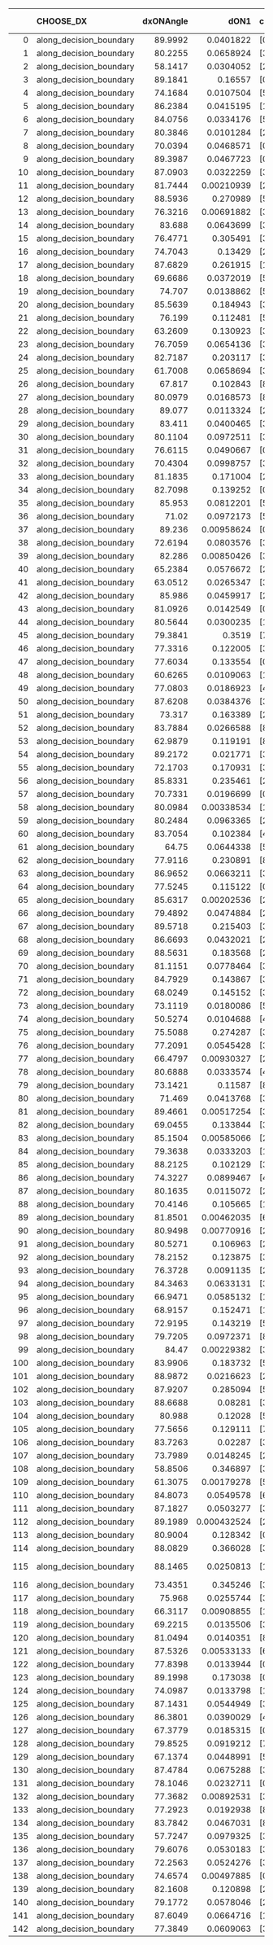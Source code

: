 |     | CHOOSE_DX               |   dxONAngle |        dON1 | cIDON1   |   dON_patch_1 |   nTON |         dON |   dxOFFAngle |       dOFF1 | cIDOFF1   |   dOFF_patch_1 |   nTOFF |        dOFF | SUCCESS   |   nExp |   dual_point_id |   subpoint_time_seconds |   total_execution_time |       logp |    dOFF/dON | Vote dOFF>dON   |
|----:|:------------------------|------------:|------------:|:---------|--------------:|-------:|------------:|-------------:|------------:|:----------|---------------:|--------:|------------:|:----------|-------:|----------------:|------------------------:|-----------------------:|-----------:|------------:|:----------------|
|   0 | along_decision_boundary |     89.9992 | 0.0401822   | [0 1]    |   0.0401822   |      1 | 0.0401822   |      89.1843 | 0.0291287   | [0 1]     |    0.0291287   |       1 | 0.0291287   | False     |      1 |               2 |                0.907455 |                1.23895 |  0         |  0.724915   | False           |
|   1 | along_decision_boundary |     80.2255 | 0.0658924   | [3 7]    |   0.0658924   |      1 | 0.0658924   |      83.3172 | 0.0978198   | [3 7]     |    0.0978198   |       1 | 0.0978198   | True      |      2 |               3 |                2.1479   |                3.3908  | -0.5       |  1.48454    | True            |
|   2 | along_decision_boundary |     58.1417 | 0.0304052   | [2 7]    |   0.0304052   |      1 | 0.0304052   |      60.0582 | 0.0342545   | [2 7]     |    0.0342545   |       1 | 0.0342545   | True      |      3 |               4 |                0.875962 |                4.27231 | -0         |  1.1266     | True            |
|   3 | along_decision_boundary |     89.1841 | 0.16557     | [0 1]    |   0.16557     |      1 | 0.16557     |      88.5791 | 0.0351878   | [0 1]     |    0.0351878   |       1 | 0.0351878   | False     |      4 |               5 |                1.66469  |                5.947   | -0.166667  |  0.212526   | False           |
|   4 | along_decision_boundary |     74.1684 | 0.0107504   | [5 7]    |   0.0107504   |      1 | 0.0107504   |      84.1354 | 0.0113927   | [5 7]     |    0.0113927   |       1 | 0.0113927   | True      |      5 |               6 |                0.773162 |                6.72629 | -0         |  1.05975    | True            |
|   5 | along_decision_boundary |     86.2384 | 0.0415195   | [1 8]    |   0.0415195   |      1 | 0.0415195   |      89.4755 | 0.184554    | [1 8]     |    0.184554    |       1 | 0.184554    | True      |      6 |               7 |                0.928929 |                7.66021 | -0.1       |  4.445      | True            |
|   6 | along_decision_boundary |     84.0756 | 0.0334176   | [5 6]    |   0.0334176   |      1 | 0.0334176   |      86.2781 | 0.0199042   | [5 6]     |    0.0199042   |       1 | 0.0199042   | False     |      7 |               8 |                0.915427 |                8.58172 | -0.333333  |  0.595621   | False           |
|   7 | along_decision_boundary |     80.3846 | 0.0101284   | [2 7]    |   0.0101284   |      1 | 0.0101284   |      79.5975 | 0.130108    | [2 7]     |    0.130108    |       1 | 0.130108    | True      |      8 |               9 |                1.56678  |               10.1546  | -0.0714286 | 12.846      | True            |
|   8 | along_decision_boundary |     70.0394 | 0.0468571   | [0 1]    |   0.0468571   |      1 | 0.0468571   |      65.7384 | 0.162715    | [0 1]     |    0.162715    |       1 | 0.162715    | True      |      9 |              11 |                2.46794  |               12.6686  | -0.25      |  3.47259    | True            |
|   9 | along_decision_boundary |     89.3987 | 0.0467723   | [0 2]    |   0.0467723   |      1 | 0.0467723   |      83.1305 | 0.0365637   | [1 2]     |    0.0365637   |       1 | 0.0365637   | False     |     10 |              12 |                0.878756 |               13.5544  | -0.5       |  0.781739   | False           |
|  10 | along_decision_boundary |     87.0903 | 0.0322259   | [3 7]    |   0.0322259   |      1 | 0.0322259   |      89.4432 | 0.00967447  | [3 7]     |    0.00967447  |       1 | 0.00967447  | False     |     11 |              13 |                0.837572 |               14.3979  | -0.2       |  0.300208   | False           |
|  11 | along_decision_boundary |     81.7444 | 0.00210939  | [2 7]    |   0.00210939  |      1 | 0.00210939  |      84.036  | 0.0372354   | [2 7]     |    0.0372354   |       1 | 0.0372354   | True      |     12 |              14 |                1.12305  |               15.5269  | -0.0454545 | 17.6522     | True            |
|  12 | along_decision_boundary |     88.5936 | 0.270989    | [5 7]    |   0.270989    |      1 | 0.270989    |      89.9477 | 0.06419     | [5 7]     |    0.06419     |       1 | 0.06419     | False     |     13 |              16 |                1.49102  |               17.0556  | -0.166667  |  0.236873   | False           |
|  13 | along_decision_boundary |     76.3216 | 0.00691882  | [3 5]    |   0.00691882  |      1 | 0.00691882  |      81.458  | 0.171497    | [3 5]     |    0.171497    |       1 | 0.171497    | True      |     14 |              17 |                1.68608  |               18.7516  | -0.0384615 | 24.787      | True            |
|  14 | along_decision_boundary |     83.688  | 0.0643699   | [3 5]    |   0.0643699   |      1 | 0.0643699   |      82.0828 | 0.00645693  | [3 5]     |    0.00645693  |       1 | 0.00645693  | False     |     15 |              18 |                0.853078 |               19.6137  | -0.142857  |  0.10031    | False           |
|  15 | along_decision_boundary |     76.4771 | 0.305491    | [3 7]    |   0.305491    |      1 | 0.305491    |      76.4754 | 0.0401203   | [3 7]     |    0.0401203   |       1 | 0.0401203   | False     |     16 |              19 |                1.8604   |               21.4804  | -0.0333333 |  0.13133    | False           |
|  16 | along_decision_boundary |     74.7043 | 0.13429     | [2 9]    |   0.13429     |      1 | 0.13429     |      73.4758 | 0.00587228  | [2 9]     |    0.00587228  |       1 | 0.00587228  | False     |     17 |              20 |                1.07294  |               22.5622  | -0         |  0.0437285  | False           |
|  17 | along_decision_boundary |     87.6829 | 0.261915    | [1 3]    |   0.261915    |      1 | 0.261915    |      73.3954 | 0.0426052   | [0 3]     |    0.0426052   |       1 | 0.0426052   | False     |     18 |              21 |                2.50287  |               25.072   | -0.0294118 |  0.162668   | False           |
|  18 | along_decision_boundary |     69.6686 | 0.0372019   | [5 6]    |   0.0372019   |      1 | 0.0372019   |      80.1437 | 0.06596     | [5 6]     |    0.06596     |       1 | 0.06596     | True      |     19 |              22 |                1.55194  |               26.6334  | -0.111111  |  1.77303    | True            |
|  19 | along_decision_boundary |     74.707  | 0.0138862   | [5 9]    |   0.0138862   |      1 | 0.0138862   |      85.9855 | 0.0623966   | [5 9]     |    0.0623966   |       1 | 0.0623966   | True      |     20 |              23 |                1.51771  |               28.1561  | -0.0263158 |  4.49341    | True            |
|  20 | along_decision_boundary |     85.5639 | 0.184943    | [3 7]    |   0.184943    |      1 | 0.184943    |      86.451  | 0.155838    | [3 7]     |    0.155838    |       1 | 0.155838    | False     |     21 |              24 |                1.31063  |               29.4718  | -0         |  0.842627   | False           |
|  21 | along_decision_boundary |     76.199  | 0.112481    | [5 7]    |   0.112481    |      1 | 0.112481    |      77.3991 | 0.0414254   | [5 7]     |    0.0414254   |       1 | 0.0414254   | False     |     22 |              25 |                1.22674  |               30.7085  | -0.0238095 |  0.368288   | False           |
|  22 | along_decision_boundary |     63.2609 | 0.130923    | [3 6]    |   0.130923    |      1 | 0.130923    |      61.3083 | 0.0230703   | [3 6]     |    0.0230703   |       1 | 0.0230703   | False     |     23 |              27 |                1.52551  |               33.5791  | -0.0909091 |  0.176213   | False           |
|  23 | along_decision_boundary |     76.7059 | 0.0654136   | [3 7]    |   0.0654136   |      1 | 0.0654136   |      87.9906 | 0.169343    | [3 7]     |    0.169343    |       1 | 0.169343    | True      |     24 |              28 |                1.45849  |               35.0491  | -0.195652  |  2.58881    | True            |
|  24 | along_decision_boundary |     82.7187 | 0.203117    | [3 7]    |   0.203117    |      1 | 0.203117    |      82.9077 | 0.232488    | [3 7]     |    0.232488    |       1 | 0.232488    | True      |     25 |              29 |                1.84451  |               36.9016  | -0.0833333 |  1.1446     | True            |
|  25 | along_decision_boundary |     61.7008 | 0.0658694   | [3 5]    |   0.0658694   |      1 | 0.0658694   |      63.7725 | 0.0309573   | [3 5]     |    0.0309573   |       1 | 0.0309573   | False     |     26 |              30 |                1.80313  |               38.7127  | -0.02      |  0.46998    | False           |
|  26 | along_decision_boundary |     67.817  | 0.102843    | [8 9]    |   0.102843    |      1 | 0.102843    |      72.7475 | 0.0255013   | [8 9]     |    0.0255013   |       1 | 0.0255013   | False     |     27 |              32 |                1.39943  |               40.1544  | -0.0769231 |  0.247964   | False           |
|  27 | along_decision_boundary |     80.0979 | 0.0168573   | [8 9]    |   0.0168573   |      1 | 0.0168573   |      78.6979 | 0.0420206   | [8 9]     |    0.0420206   |       1 | 0.0420206   | True      |     28 |              33 |                0.978229 |               41.1399  | -0.166667  |  2.49273    | True            |
|  28 | along_decision_boundary |     89.077  | 0.0113324   | [2 7]    |   0.0113324   |      1 | 0.0113324   |      82.1821 | 0.199352    | [2 7]     |    0.199352    |       1 | 0.199352    | True      |     29 |              34 |                1.67841  |               42.8233  | -0.0714286 | 17.5913     | True            |
|  29 | along_decision_boundary |     83.411  | 0.0400465   | [3 6]    |   0.0400465   |      1 | 0.0400465   |      83.0228 | 0.0886953   | [3 6]     |    0.0886953   |       1 | 0.0886953   | True      |     30 |              35 |                1.21597  |               44.0485  | -0.0172414 |  2.21481    | True            |
|  30 | along_decision_boundary |     80.1104 | 0.0972511   | [3 7]    |   0.0972511   |      1 | 0.0972511   |      68.6697 | 0.0284528   | [3 7]     |    0.0284528   |       1 | 0.0284528   | False     |     31 |              36 |                0.941558 |               44.9981  | -0         |  0.292571   | False           |
|  31 | along_decision_boundary |     76.6115 | 0.0490667   | [0 1]    |   0.0490667   |      1 | 0.0490667   |      79.9077 | 0.0137323   | [0 1]     |    0.0137323   |       1 | 0.0137323   | False     |     32 |              37 |                0.896979 |               45.9013  | -0.016129  |  0.279871   | False           |
|  32 | along_decision_boundary |     70.4304 | 0.0998757   | [3 5]    |   0.0998757   |      1 | 0.0998757   |      70.8627 | 0.0375685   | [3 5]     |    0.0375685   |       1 | 0.0375685   | False     |     33 |              38 |                1.04304  |               46.9514  | -0.0625    |  0.376153   | False           |
|  33 | along_decision_boundary |     81.1835 | 0.171004    | [2 5]    |   0.171004    |      1 | 0.171004    |      79.7926 | 0.00422945  | [2 5]     |    0.00422945  |       1 | 0.00422945  | False     |     34 |              39 |                1.15521  |               48.1157  | -0.136364  |  0.024733   | False           |
|  34 | along_decision_boundary |     82.7098 | 0.139252    | [0 1]    |   0.139252    |      1 | 0.139252    |      76.4732 | 0.0698146   | [0 1]     |    0.0698146   |       1 | 0.0698146   | False     |     35 |              40 |                1.68745  |               49.8131  | -0.235294  |  0.501353   | False           |
|  35 | along_decision_boundary |     85.953  | 0.0812201   | [5 7]    |   0.0812201   |      1 | 0.0812201   |      86.4701 | 0.0221593   | [5 7]     |    0.0221593   |       1 | 0.0221593   | False     |     36 |              41 |                0.852113 |               50.6742  | -0.357143  |  0.27283    | False           |
|  36 | along_decision_boundary |     71.02   | 0.0972173   | [5 7]    |   0.0972173   |      1 | 0.0972173   |      74.9211 | 0.026262    | [5 7]     |    0.026262    |       1 | 0.026262    | False     |     37 |              42 |                2.2978   |               52.981   | -0.5       |  0.270137   | False           |
|  37 | along_decision_boundary |     89.236  | 0.00958624  | [0 5]    |   0.00958624  |      1 | 0.00958624  |      71.8995 | 0.0134203   | [1 5]     |    0.0134203   |       1 | 0.0134203   | True      |     38 |              44 |                0.841874 |               55.2178  | -0.662162  |  1.39996    | True            |
|  38 | along_decision_boundary |     72.6194 | 0.0803576   | [3 4]    |   0.0803576   |      1 | 0.0803576   |      72.5717 | 0.0627046   | [3 4]     |    0.0627046   |       1 | 0.0627046   | False     |     39 |              45 |                1.41407  |               56.6399  | -0.473684  |  0.78032    | False           |
|  39 | along_decision_boundary |     82.286  | 0.00850426  | [3 6]    |   0.00850426  |      1 | 0.00850426  |      87.6664 | 0.0580201   | [3 6]     |    0.0580201   |       1 | 0.0580201   | True      |     40 |              46 |                1.26941  |               57.9193  | -0.628205  |  6.82248    | True            |
|  40 | along_decision_boundary |     65.2384 | 0.0576672   | [2 3]    |   0.0576672   |      1 | 0.0576672   |      68.9523 | 0.0325376   | [2 3]     |    0.0325376   |       1 | 0.0325376   | False     |     41 |              47 |                0.990444 |               58.9149  | -0.45      |  0.56423    | False           |
|  41 | along_decision_boundary |     63.0512 | 0.0265347   | [3 7]    |   0.0265347   |      1 | 0.0265347   |      71.3484 | 0.0488101   | [3 7]     |    0.0488101   |       1 | 0.0488101   | True      |     42 |              48 |                1.21895  |               60.1388  | -0.597561  |  1.83948    | True            |
|  42 | along_decision_boundary |     85.986  | 0.0459917   | [2 5]    |   0.0459917   |      1 | 0.0459917   |      87.4498 | 0.318618    | [2 5]     |    0.318618    |       1 | 0.318618    | True      |     43 |              49 |                2.29707  |               62.4408  | -0.428571  |  6.92772    | True            |
|  43 | along_decision_boundary |     81.0926 | 0.0142549   | [0 1]    |   0.0142549   |      1 | 0.0142549   |      87.2158 | 0.106227    | [0 1]     |    0.106227    |       1 | 0.106227    | True      |     44 |              50 |                1.42568  |               63.8725  | -0.290698  |  7.45198    | True            |
|  44 | along_decision_boundary |     80.5644 | 0.0300235   | [1 9]    |   0.0300235   |      1 | 0.0300235   |      89.892  | 0.0196829   | [0 9]     |    0.0196829   |       1 | 0.0196829   | False     |     45 |              52 |                0.813113 |               64.7175  | -0.181818  |  0.655582   | False           |
|  45 | along_decision_boundary |     79.3841 | 0.3519      | [7 9]    |   0.3519      |      1 | 0.3519      |      73.9868 | 0.124237    | [7 9]     |    0.124237    |       1 | 0.124237    | False     |     46 |              53 |                0.935006 |               65.6585  | -0.277778  |  0.353046   | False           |
|  46 | along_decision_boundary |     77.3316 | 0.122005    | [3 6]    |   0.122005    |      1 | 0.122005    |      71.3213 | 0.113182    | [3 6]     |    0.113182    |       1 | 0.113182    | False     |     47 |              54 |                0.954559 |               66.6204  | -0.391304  |  0.927686   | False           |
|  47 | along_decision_boundary |     77.6034 | 0.133554    | [0 2]    |   0.133554    |      1 | 0.133554    |      77.3063 | 0.038997    | [1 2]     |    0.038997    |       1 | 0.038997    | False     |     48 |              55 |                1.11555  |               67.745   | -0.521277  |  0.291995   | False           |
|  48 | along_decision_boundary |     60.6265 | 0.0109063   | [1 9]    |   0.0109063   |      1 | 0.0109063   |      79.1055 | 0.0835247   | [0 9]     |    0.0835247   |       1 | 0.0835247   | True      |     49 |              58 |                0.848549 |               68.6647  | -0.666667  |  7.65839    | True            |
|  49 | along_decision_boundary |     77.0803 | 0.0186923   | [4 7]    |   0.0186923   |      1 | 0.0186923   |      74.4655 | 0.0303346   | [4 7]     |    0.0303346   |       1 | 0.0303346   | True      |     50 |              59 |                0.901137 |               69.5748  | -0.5       |  1.62284    | True            |
|  50 | along_decision_boundary |     87.6208 | 0.0384376   | [3 5]    |   0.0384376   |      1 | 0.0384376   |      76.6494 | 0.132609    | [3 5]     |    0.132609    |       1 | 0.132609    | True      |     51 |              60 |                1.35019  |               70.93    | -0.36      |  3.44998    | True            |
|  51 | along_decision_boundary |     73.317  | 0.163389    | [2 7]    |   0.163389    |      1 | 0.163389    |      77.2823 | 0.106094    | [2 7]     |    0.106094    |       1 | 0.106094    | False     |     52 |              61 |                1.31911  |               72.2563  | -0.245098  |  0.649333   | False           |
|  52 | along_decision_boundary |     83.7884 | 0.0266588   | [8 9]    |   0.0266588   |      1 | 0.0266588   |      87.4253 | 0.0316925   | [8 9]     |    0.0316925   |       1 | 0.0316925   | True      |     53 |              62 |                1.29894  |               73.5648  | -0.346154  |  1.18882    | True            |
|  53 | along_decision_boundary |     62.9879 | 0.119191    | [8 9]    |   0.119191    |      1 | 0.119191    |      75.187  | 0.0108554   | [8 9]     |    0.0108554   |       1 | 0.0108554   | False     |     54 |              63 |                1.36355  |               74.9376  | -0.235849  |  0.0910759  | False           |
|  54 | along_decision_boundary |     89.2172 | 0.021771    | [3 5]    |   0.021771    |      1 | 0.021771    |      86.9076 | 0.192649    | [3 5]     |    0.192649    |       1 | 0.192649    | True      |     55 |              64 |                1.08413  |               76.0277  | -0.333333  |  8.8489     | True            |
|  55 | along_decision_boundary |     72.1703 | 0.170931    | [3 7]    |   0.170931    |      1 | 0.170931    |      89.0543 | 0.0464945   | [3 7]     |    0.0464945   |       1 | 0.0464945   | False     |     56 |              66 |                1.07973  |               77.1428  | -0.227273  |  0.272007   | False           |
|  56 | along_decision_boundary |     85.8331 | 0.235461    | [2 7]    |   0.235461    |      1 | 0.235461    |      86.3897 | 0.112782    | [2 7]     |    0.112782    |       1 | 0.112782    | False     |     57 |              67 |                1.11516  |               78.2671  | -0.321429  |  0.478984   | False           |
|  57 | along_decision_boundary |     70.7331 | 0.0196699   | [0 1]    |   0.0196699   |      1 | 0.0196699   |      71.7565 | 0.260796    | [0 1]     |    0.260796    |       1 | 0.260796    | True      |     58 |              68 |                1.08098  |               79.3561  | -0.429825  | 13.2586     | True            |
|  58 | along_decision_boundary |     80.0984 | 0.00338534  | [1 5]    |   0.00338534  |      1 | 0.00338534  |      85.8731 | 0.0249339   | [0 5]     |    0.0249339   |       1 | 0.0249339   | True      |     59 |              70 |                0.833578 |               82.9287  | -0.310345  |  7.36525    | True            |
|  59 | along_decision_boundary |     80.2484 | 0.0963365   | [2 7]    |   0.0963365   |      1 | 0.0963365   |      77.5619 | 0.0393754   | [2 7]     |    0.0393754   |       1 | 0.0393754   | False     |     60 |              71 |                1.22833  |               84.168   | -0.211864  |  0.408728   | False           |
|  60 | along_decision_boundary |     83.7054 | 0.102384    | [4 7]    |   0.102384    |      1 | 0.102384    |      88.2733 | 0.0655656   | [4 7]     |    0.0655656   |       1 | 0.0655656   | False     |     61 |              72 |                1.24713  |               85.4201  | -0.3       |  0.640392   | False           |
|  61 | along_decision_boundary |     64.75   | 0.0644338   | [5 7]    |   0.0644338   |      1 | 0.0644338   |      71.1141 | 0.235989    | [5 7]     |    0.235989    |       1 | 0.235989    | True      |     62 |              73 |                1.77939  |               87.2045  | -0.401639  |  3.66251    | True            |
|  62 | along_decision_boundary |     77.9116 | 0.230891    | [8 9]    |   0.230891    |      1 | 0.230891    |      73.615  | 0.0155692   | [8 9]     |    0.0155692   |       1 | 0.0155692   | False     |     63 |              74 |                1.00619  |               88.2217  | -0.290323  |  0.0674308  | False           |
|  63 | along_decision_boundary |     86.9652 | 0.0663211   | [3 6]    |   0.0663211   |      1 | 0.0663211   |      80.3103 | 0.0782629   | [3 6]     |    0.0782629   |       1 | 0.0782629   | True      |     64 |              75 |                0.963068 |               89.1929  | -0.388889  |  1.18006    | True            |
|  64 | along_decision_boundary |     77.5245 | 0.115122    | [0 1]    |   0.115122    |      1 | 0.115122    |      74.0754 | 0.0567106   | [0 1]     |    0.0567106   |       1 | 0.0567106   | False     |     65 |              76 |                1.10677  |               90.3046  | -0.28125   |  0.492614   | False           |
|  65 | along_decision_boundary |     85.6317 | 0.00202536  | [2 7]    |   0.00202536  |      1 | 0.00202536  |      88.457  | 0.137155    | [2 7]     |    0.137155    |       1 | 0.137155    | True      |     66 |              77 |                0.743223 |               91.0529  | -0.376923  | 67.719      | True            |
|  66 | along_decision_boundary |     79.4892 | 0.0474884   | [2 3]    |   0.0474884   |      1 | 0.0474884   |      73.4294 | 0.0149618   | [2 3]     |    0.0149618   |       1 | 0.0149618   | False     |     67 |              78 |                1.14546  |               92.2036  | -0.272727  |  0.315061   | False           |
|  67 | along_decision_boundary |     89.5718 | 0.215403    | [3 5]    |   0.215403    |      1 | 0.215403    |      88.311  | 0.103976    | [3 5]     |    0.103976    |       1 | 0.103976    | False     |     68 |              80 |                1.0524   |               93.2958  | -0.365672  |  0.482703   | False           |
|  68 | along_decision_boundary |     86.6693 | 0.0432021   | [2 3]    |   0.0432021   |      1 | 0.0432021   |      86.0598 | 0.100993    | [2 3]     |    0.100993    |       1 | 0.100993    | True      |     69 |              81 |                1.71039  |               95.0142  | -0.470588  |  2.33768    | True            |
|  69 | along_decision_boundary |     88.5631 | 0.183568    | [2 3]    |   0.183568    |      1 | 0.183568    |      83.6986 | 0.0593189   | [2 3]     |    0.0593189   |       1 | 0.0593189   | False     |     70 |              82 |                1.06294  |               96.0861  | -0.355072  |  0.323144   | False           |
|  70 | along_decision_boundary |     81.1151 | 0.0778464   | [3 4]    |   0.0778464   |      1 | 0.0778464   |      78.2384 | 0.325618    | [3 4]     |    0.325618    |       1 | 0.325618    | True      |     71 |              83 |                2.09454  |               98.1887  | -0.457143  |  4.18283    | True            |
|  71 | along_decision_boundary |     84.7929 | 0.143867    | [3 5]    |   0.143867    |      1 | 0.143867    |      81.7361 | 0.00171525  | [3 5]     |    0.00171525  |       1 | 0.00171525  | False     |     72 |              84 |                0.712306 |               98.909   | -0.34507   |  0.0119225  | False           |
|  72 | along_decision_boundary |     68.0249 | 0.145152    | [3 5]    |   0.145152    |      1 | 0.145152    |      76.2565 | 0.0929017   | [3 5]     |    0.0929017   |       1 | 0.0929017   | False     |     73 |              85 |                1.26963  |              100.187   | -0.444444  |  0.640029   | False           |
|  73 | along_decision_boundary |     73.1119 | 0.0180086   | [5 6]    |   0.0180086   |      1 | 0.0180086   |      71.4062 | 0.148807    | [5 6]     |    0.148807    |       1 | 0.148807    | True      |     74 |              86 |                1.22959  |              101.424   | -0.554795  |  8.26309    | True            |
|  74 | along_decision_boundary |     50.5274 | 0.0104688   | [4 8]    |   0.0104688   |      1 | 0.0104688   |      53.6614 | 0.126632    | [4 8]     |    0.126632    |       1 | 0.126632    | True      |     75 |              89 |                1.27909  |              104.612   | -0.432432  | 12.0962     | True            |
|  75 | along_decision_boundary |     75.5088 | 0.274287    | [3 7]    |   0.274287    |      1 | 0.274287    |      80.2916 | 0.0124182   | [3 7]     |    0.0124182   |       1 | 0.0124182   | False     |     76 |              90 |                0.983679 |              105.604   | -0.326667  |  0.0452743  | False           |
|  76 | along_decision_boundary |     77.2091 | 0.0545428   | [3 4]    |   0.0545428   |      1 | 0.0545428   |      84.2206 | 0.00805261  | [3 4]     |    0.00805261  |       1 | 0.00805261  | False     |     77 |              91 |                0.798708 |              106.41    | -0.421053  |  0.147638   | False           |
|  77 | along_decision_boundary |     66.4797 | 0.00930327  | [2 5]    |   0.00930327  |      1 | 0.00930327  |      77.1256 | 0.051704    | [2 5]     |    0.051704    |       1 | 0.051704    | True      |     78 |              92 |                0.783139 |              107.199   | -0.525974  |  5.55762    | True            |
|  78 | along_decision_boundary |     80.6888 | 0.0333574   | [4 9]    |   0.0333574   |      1 | 0.0333574   |      82.3919 | 0.0519267   | [4 9]     |    0.0519267   |       1 | 0.0519267   | True      |     79 |              94 |                1.24767  |              109.817   | -0.410256  |  1.55668    | True            |
|  79 | along_decision_boundary |     73.1421 | 0.11587     | [8 9]    |   0.11587     |      1 | 0.11587     |      72.5642 | 0.0716386   | [8 9]     |    0.0716386   |       1 | 0.0716386   | False     |     80 |              95 |                1.04916  |              110.874   | -0.310127  |  0.618268   | False           |
|  80 | along_decision_boundary |     71.469  | 0.0413768   | [3 7]    |   0.0413768   |      1 | 0.0413768   |      75.1118 | 0.045183    | [3 7]     |    0.045183    |       1 | 0.045183    | True      |     81 |              96 |                1.50611  |              112.391   | -0.4       |  1.09199    | True            |
|  81 | along_decision_boundary |     89.4661 | 0.00517254  | [3 9]    |   0.00517254  |      1 | 0.00517254  |      71.1127 | 0.0297921   | [3 9]     |    0.0297921   |       1 | 0.0297921   | True      |     82 |              97 |                1.42999  |              113.829   | -0.302469  |  5.75967    | True            |
|  82 | along_decision_boundary |     69.0455 | 0.133844    | [3 6]    |   0.133844    |      1 | 0.133844    |      65.5245 | 0.0101511   | [3 6]     |    0.0101511   |       1 | 0.0101511   | False     |     83 |              99 |                1.16332  |              115.031   | -0.219512  |  0.0758428  | False           |
|  83 | along_decision_boundary |     85.1504 | 0.00585066  | [2 4]    |   0.00585066  |      1 | 0.00585066  |      88.7    | 0.207271    | [2 4]     |    0.207271    |       1 | 0.207271    | True      |     84 |             100 |                0.89786  |              115.936   | -0.295181  | 35.4269     | True            |
|  84 | along_decision_boundary |     79.3638 | 0.0333203   | [1 2]    |   0.0333203   |      1 | 0.0333203   |      86.2517 | 0.102568    | [0 2]     |    0.102568    |       1 | 0.102568    | True      |     85 |             103 |                1.42399  |              122.25    | -0.214286  |  3.07824    | True            |
|  85 | along_decision_boundary |     88.2125 | 0.102129    | [3 8]    |   0.102129    |      1 | 0.102129    |      88.7665 | 0.0542122   | [3 8]     |    0.0542122   |       1 | 0.0542122   | False     |     86 |             104 |                0.917761 |              123.177   | -0.147059  |  0.530819   | False           |
|  86 | along_decision_boundary |     74.3227 | 0.0899467   | [4 7]    |   0.0899467   |      1 | 0.0899467   |      71.959  | 0.0350791   | [4 7]     |    0.0350791   |       1 | 0.0350791   | False     |     87 |             105 |                1.04427  |              124.23    | -0.209302  |  0.389998   | False           |
|  87 | along_decision_boundary |     80.1635 | 0.0115072   | [2 7]    |   0.0115072   |      1 | 0.0115072   |      88.4022 | 0.0704606   | [2 7]     |    0.0704606   |       1 | 0.0704606   | True      |     88 |             106 |                0.828017 |              125.067   | -0.281609  |  6.12319    | True            |
|  88 | along_decision_boundary |     70.4146 | 0.105665    | [1 8]    |   0.105665    |      1 | 0.105665    |      71.5219 | 0.0072817   | [0 8]     |    0.0072817   |       1 | 0.0072817   | False     |     89 |             107 |                1.35843  |              126.431   | -0.204545  |  0.0689132  | False           |
|  89 | along_decision_boundary |     81.8501 | 0.00462035  | [6 7]    |   0.00462035  |      1 | 0.00462035  |      84.7051 | 0.00843418  | [6 7]     |    0.00843418  |       1 | 0.00843418  | True      |     90 |             108 |                0.96633  |              127.406   | -0.275281  |  1.82544    | True            |
|  90 | along_decision_boundary |     80.9498 | 0.00770916  | [2 3]    |   0.00770916  |      1 | 0.00770916  |      84.0998 | 0.039041    | [2 3]     |    0.039041    |       1 | 0.039041    | True      |     91 |             109 |                0.998273 |              128.414   | -0.2       |  5.06424    | True            |
|  91 | along_decision_boundary |     80.5271 | 0.106963    | [2 7]    |   0.106963    |      1 | 0.106963    |      87.9781 | 0.0630108   | [2 7]     |    0.0630108   |       1 | 0.0630108   | False     |     92 |             110 |                1.56733  |              129.991   | -0.137363  |  0.589089   | False           |
|  92 | along_decision_boundary |     78.2152 | 0.123875    | [3 7]    |   0.123875    |      1 | 0.123875    |      71.9497 | 0.0002782   | [3 7]     |    0.0002782   |       1 | 0.0002782   | False     |     93 |             111 |                1.0298   |              131.027   | -0.195652  |  0.00224582 | False           |
|  93 | along_decision_boundary |     76.3728 | 0.0091135   | [2 4]    |   0.0091135   |      1 | 0.0091135   |      82.5768 | 0.0097492   | [2 4]     |    0.0097492   |       1 | 0.0097492   | True      |     94 |             112 |                0.786342 |              131.821   | -0.263441  |  1.06975    | True            |
|  94 | along_decision_boundary |     84.3463 | 0.0633131   | [3 7]    |   0.0633131   |      1 | 0.0633131   |      79.7283 | 0.0616287   | [3 7]     |    0.0616287   |       1 | 0.0616287   | False     |     95 |             113 |                0.869336 |              132.699   | -0.191489  |  0.973395   | False           |
|  95 | along_decision_boundary |     66.9471 | 0.0585132   | [1 9]    |   0.0585132   |      1 | 0.0585132   |      82.138  | 0.0513715   | [0 9]     |    0.0513715   |       1 | 0.0513715   | False     |     96 |             114 |                1.11307  |              133.821   | -0.257895  |  0.877948   | False           |
|  96 | along_decision_boundary |     68.9157 | 0.152471    | [1 9]    |   0.152471    |      1 | 0.152471    |      75.3202 | 0.028401    | [0 9]     |    0.028401    |       1 | 0.028401    | False     |     97 |             115 |                2.12736  |              135.959   | -0.333333  |  0.186271   | False           |
|  97 | along_decision_boundary |     72.9195 | 0.143219    | [5 7]    |   0.143219    |      1 | 0.143219    |      66.2864 | 0.0589391   | [5 7]     |    0.0589391   |       1 | 0.0589391   | False     |     98 |             116 |                2.03478  |              138.003   | -0.417526  |  0.41153    | False           |
|  98 | along_decision_boundary |     79.7205 | 0.0972371   | [8 9]    |   0.0972371   |      1 | 0.0972371   |      81.4385 | 0.00867259  | [8 9]     |    0.00867259  |       1 | 0.00867259  | False     |     99 |             117 |                0.853197 |              138.866   | -0.510204  |  0.0891901  | False           |
|  99 | along_decision_boundary |     84.47   | 0.00229382  | [3 5]    |   0.00229382  |      1 | 0.00229382  |      84.7202 | 0.114878    | [3 5]     |    0.114878    |       1 | 0.114878    | True      |    100 |             118 |                0.792705 |              139.666   | -0.611111  | 50.0816     | True            |
| 100 | along_decision_boundary |     83.9906 | 0.183732    | [5 6]    |   0.183732    |      1 | 0.183732    |      75.0728 | 0.207338    | [5 6]     |    0.207338    |       1 | 0.207338    | True      |    101 |             119 |                1.39543  |              141.07    | -0.5       |  1.12848    | True            |
| 101 | along_decision_boundary |     88.9872 | 0.0216623   | [2 7]    |   0.0216623   |      1 | 0.0216623   |      87.3494 | 0.206035    | [2 7]     |    0.206035    |       1 | 0.206035    | True      |    102 |             120 |                0.946922 |              142.026   | -0.40099   |  9.51122    | True            |
| 102 | along_decision_boundary |     87.9207 | 0.285094    | [5 7]    |   0.285094    |      1 | 0.285094    |      87.9172 | 0.114325    | [5 7]     |    0.114325    |       1 | 0.114325    | False     |    103 |             121 |                1.70259  |              143.737   | -0.313725  |  0.40101    | False           |
| 103 | along_decision_boundary |     88.6688 | 0.08281     | [3 5]    |   0.08281     |      1 | 0.08281     |      85.5074 | 0.0549193   | [3 5]     |    0.0549193   |       1 | 0.0549193   | False     |    104 |             122 |                1.04927  |              144.792   | -0.393204  |  0.663196   | False           |
| 104 | along_decision_boundary |     80.988  | 0.12028     | [5 7]    |   0.12028     |      1 | 0.12028     |      70.9212 | 0.41217     | [5 7]     |    0.41217     |       1 | 0.41217     | True      |    105 |             123 |                1.91374  |              146.715   | -0.480769  |  3.42675    | True            |
| 105 | along_decision_boundary |     77.5656 | 0.129111    | [7 9]    |   0.129111    |      1 | 0.129111    |      75.9721 | 0.00670596  | [7 9]     |    0.00670596  |       1 | 0.00670596  | False     |    106 |             126 |                0.865    |              147.647   | -0.385714  |  0.0519394  | False           |
| 106 | along_decision_boundary |     83.7263 | 0.02287     | [3 9]    |   0.02287     |      1 | 0.02287     |      84.0425 | 0.00662612  | [3 9]     |    0.00662612  |       1 | 0.00662612  | False     |    107 |             127 |                0.782965 |              148.441   | -0.471698  |  0.289729   | False           |
| 107 | along_decision_boundary |     73.7989 | 0.0148245   | [2 3]    |   0.0148245   |      1 | 0.0148245   |      88.2507 | 0.068052    | [2 3]     |    0.068052    |       1 | 0.068052    | True      |    108 |             128 |                1.56429  |              150.015   | -0.565421  |  4.59049    | True            |
| 108 | along_decision_boundary |     58.8506 | 0.346897    | [3 5]    |   0.346897    |      1 | 0.346897    |      68.1374 | 0.0865766   | [3 5]     |    0.0865766   |       1 | 0.0865766   | False     |    109 |             129 |                1.90576  |              151.926   | -0.462963  |  0.249574   | False           |
| 109 | along_decision_boundary |     61.3075 | 0.00179278  | [5 7]    |   0.00179278  |      1 | 0.00179278  |      63.4227 | 0.031822    | [5 7]     |    0.031822    |       1 | 0.031822    | True      |    110 |             130 |                1.161    |              153.096   | -0.555046  | 17.7501     | True            |
| 110 | along_decision_boundary |     84.8073 | 0.0549578   | [6 8]    |   0.0549578   |      1 | 0.0549578   |      81.9814 | 0.0142582   | [6 8]     |    0.0142582   |       1 | 0.0142582   | False     |    111 |             131 |                1.54451  |              154.649   | -0.454545  |  0.25944    | False           |
| 111 | along_decision_boundary |     87.1827 | 0.0503277   | [3 9]    |   0.0503277   |      1 | 0.0503277   |      88.9707 | 0.0627017   | [3 9]     |    0.0627017   |       1 | 0.0627017   | True      |    112 |             132 |                1.16901  |              155.824   | -0.545045  |  1.24587    | True            |
| 112 | along_decision_boundary |     89.1989 | 0.000432524 | [2 7]    |   0.000432524 |      1 | 0.000432524 |      88.8312 | 0.00054928  | [2 7]     |    0.00054928  |       1 | 0.00054928  | True      |    113 |             133 |                0.720818 |              156.555   | -0.446429  |  1.26994    | True            |
| 113 | along_decision_boundary |     80.9004 | 0.128342    | [0 8]    |   0.128342    |      1 | 0.128342    |      79.2276 | 0.155373    | [1 8]     |    0.155373    |       1 | 0.155373    | True      |    114 |             134 |                1.29767  |              157.861   | -0.358407  |  1.21062    | True            |
| 114 | along_decision_boundary |     88.0829 | 0.366028    | [3 5]    |   0.366028    |      1 | 0.366028    |      83.9736 | 0.0107823   | [3 5]     |    0.0107823   |       1 | 0.0107823   | False     |    115 |             135 |                2.12366  |              159.99    | -0.280702  |  0.0294577  | False           |
| 115 | along_decision_boundary |     88.1465 | 0.0250813   | [1 2]    |   0.0250813   |      1 | 0.0250813   |      74.9708 | 2.95822e-05 | [0 2]     |    2.95822e-05 |       1 | 2.95822e-05 | False     |    116 |             137 |                0.784332 |              161.749   | -0.352174  |  0.00117945 | False           |
| 116 | along_decision_boundary |     73.4351 | 0.345246    | [3 5]    |   0.345246    |      1 | 0.345246    |      74.5241 | 0.00253612  | [3 5]     |    0.00253612  |       1 | 0.00253612  | False     |    117 |             138 |                1.52515  |              163.283   | -0.431034  |  0.00734585 | False           |
| 117 | along_decision_boundary |     75.968  | 0.0255744   | [3 6]    |   0.0255744   |      1 | 0.0255744   |      67.7865 | 0.165211    | [3 6]     |    0.165211    |       1 | 0.165211    | True      |    118 |             139 |                1.67739  |              164.969   | -0.517094  |  6.46       | True            |
| 118 | along_decision_boundary |     66.3117 | 0.00908855  | [1 8]    |   0.00908855  |      1 | 0.00908855  |      84.6925 | 0.00473926  | [0 8]     |    0.00473926  |       1 | 0.00473926  | False     |    119 |             141 |                0.870589 |              165.882   | -0.423729  |  0.521454   | False           |
| 119 | along_decision_boundary |     69.2215 | 0.0135506   | [3 6]    |   0.0135506   |      1 | 0.0135506   |      84.6106 | 0.0888526   | [3 6]     |    0.0888526   |       1 | 0.0888526   | True      |    120 |             142 |                0.893625 |              166.784   | -0.508403  |  6.55708    | True            |
| 120 | along_decision_boundary |     81.0494 | 0.0140351   | [8 9]    |   0.0140351   |      1 | 0.0140351   |      88.995  | 0.01495     | [8 9]     |    0.01495     |       1 | 0.01495     | True      |    121 |             143 |                0.84985  |              167.64    | -0.416667  |  1.06518    | True            |
| 121 | along_decision_boundary |     87.5326 | 0.00533133  | [6 9]    |   0.00533133  |      1 | 0.00533133  |      84.1454 | 0.0130365   | [6 9]     |    0.0130365   |       1 | 0.0130365   | True      |    122 |             144 |                0.758135 |              168.403   | -0.334711  |  2.44526    | True            |
| 122 | along_decision_boundary |     77.8398 | 0.0133944   | [0 1]    |   0.0133944   |      1 | 0.0133944   |      80.4328 | 0.0163356   | [0 1]     |    0.0163356   |       1 | 0.0163356   | True      |    123 |             146 |                0.789216 |              169.223   | -0.262295  |  1.21959    | True            |
| 123 | along_decision_boundary |     89.1998 | 0.173038    | [0 1]    |   0.173038    |      1 | 0.173038    |      79.5061 | 0.0655926   | [0 1]     |    0.0655926   |       1 | 0.0655926   | False     |    124 |             147 |                1.76979  |              171       | -0.199187  |  0.379064   | False           |
| 124 | along_decision_boundary |     74.0987 | 0.0133798   | [1 9]    |   0.0133798   |      1 | 0.0133798   |      70.8888 | 0.0657393   | [0 9]     |    0.0657393   |       1 | 0.0657393   | True      |    125 |             148 |                1.03704  |              172.047   | -0.258065  |  4.91331    | True            |
| 125 | along_decision_boundary |     87.1431 | 0.0544949   | [3 5]    |   0.0544949   |      1 | 0.0544949   |      86.8599 | 0.0356586   | [3 5]     |    0.0356586   |       1 | 0.0356586   | False     |    126 |             149 |                0.934898 |              172.987   | -0.196     |  0.654348   | False           |
| 126 | along_decision_boundary |     86.3801 | 0.0390029   | [4 8]    |   0.0390029   |      1 | 0.0390029   |      86.1194 | 0.0122481   | [4 8]     |    0.0122481   |       1 | 0.0122481   | False     |    127 |             151 |                0.691384 |              174.86    | -0.253968  |  0.31403    | False           |
| 127 | along_decision_boundary |     67.3779 | 0.0185315   | [0 1]    |   0.0185315   |      1 | 0.0185315   |      72.1642 | 0.077288    | [0 1]     |    0.077288    |       1 | 0.077288    | True      |    128 |             152 |                0.993384 |              175.861   | -0.318898  |  4.17063    | True            |
| 128 | along_decision_boundary |     79.8525 | 0.0919212   | [7 9]    |   0.0919212   |      1 | 0.0919212   |      86.0316 | 0.057785    | [7 9]     |    0.057785    |       1 | 0.057785    | False     |    129 |             153 |                1.11609  |              176.986   | -0.25      |  0.628636   | False           |
| 129 | along_decision_boundary |     67.1374 | 0.0448991   | [5 7]    |   0.0448991   |      1 | 0.0448991   |      81.1251 | 0.0061012   | [5 7]     |    0.0061012   |       1 | 0.0061012   | False     |    130 |             154 |                0.857364 |              177.853   | -0.313953  |  0.135887   | False           |
| 130 | along_decision_boundary |     87.4784 | 0.0675288   | [3 7]    |   0.0675288   |      1 | 0.0675288   |      85.2121 | 0.357284    | [3 7]     |    0.357284    |       1 | 0.357284    | True      |    131 |             155 |                1.66075  |              179.523   | -0.384615  |  5.29084    | True            |
| 131 | along_decision_boundary |     78.1046 | 0.0232711   | [0 1]    |   0.0232711   |      1 | 0.0232711   |      77.0293 | 0.0640062   | [0 1]     |    0.0640062   |       1 | 0.0640062   | True      |    132 |             156 |                0.94634  |              180.478   | -0.30916   |  2.75046    | True            |
| 132 | along_decision_boundary |     77.3682 | 0.00892531  | [3 7]    |   0.00892531  |      1 | 0.00892531  |      72.7501 | 0.293186    | [3 7]     |    0.293186    |       1 | 0.293186    | True      |    133 |             157 |                1.32214  |              181.806   | -0.242424  | 32.8488     | True            |
| 133 | along_decision_boundary |     77.2923 | 0.0192938   | [8 9]    |   0.0192938   |      1 | 0.0192938   |      65.7637 | 0.0579416   | [8 9]     |    0.0579416   |       1 | 0.0579416   | True      |    134 |             158 |                0.853505 |              182.669   | -0.184211  |  3.00312    | True            |
| 134 | along_decision_boundary |     83.7842 | 0.0467031   | [8 9]    |   0.0467031   |      1 | 0.0467031   |      87.6161 | 0.124042    | [8 9]     |    0.124042    |       1 | 0.124042    | True      |    135 |             159 |                1.10031  |              183.779   | -0.134328  |  2.65597    | True            |
| 135 | along_decision_boundary |     57.7247 | 0.0979325   | [3 6]    |   0.0979325   |      1 | 0.0979325   |      66.0759 | 0.0937525   | [3 6]     |    0.0937525   |       1 | 0.0937525   | False     |    136 |             161 |                0.809659 |              184.616   | -0.0925926 |  0.957317   | False           |
| 136 | along_decision_boundary |     79.6076 | 0.0530183   | [3 7]    |   0.0530183   |      1 | 0.0530183   |      84.9287 | 0.0107641   | [3 7]     |    0.0107641   |       1 | 0.0107641   | False     |    137 |             162 |                1.21938  |              185.843   | -0.132353  |  0.203027   | False           |
| 137 | along_decision_boundary |     72.2563 | 0.0524276   | [3 5]    |   0.0524276   |      1 | 0.0524276   |      74.1406 | 0.0941723   | [3 5]     |    0.0941723   |       1 | 0.0941723   | True      |    138 |             163 |                0.845691 |              186.697   | -0.178832  |  1.79624    | True            |
| 138 | along_decision_boundary |     74.6574 | 0.00497885  | [0 2]    |   0.00497885  |      1 | 0.00497885  |      86.5887 | 0.022514    | [1 2]     |    0.022514    |       1 | 0.022514    | True      |    139 |             164 |                0.970702 |              187.676   | -0.130435  |  4.52192    | True            |
| 139 | along_decision_boundary |     82.1608 | 0.120898    | [2 7]    |   0.120898    |      1 | 0.120898    |      85.7877 | 0.0641513   | [2 7]     |    0.0641513   |       1 | 0.0641513   | False     |    140 |             165 |                1.07453  |              188.76    | -0.0899281 |  0.530625   | False           |
| 140 | along_decision_boundary |     79.1772 | 0.0578046   | [2 7]    |   0.0578046   |      1 | 0.0578046   |      74.5914 | 0.0184783   | [2 7]     |    0.0184783   |       1 | 0.0184783   | False     |    141 |             166 |                0.801049 |              189.571   | -0.128571  |  0.319669   | False           |
| 141 | along_decision_boundary |     87.6049 | 0.0664716   | [1 9]    |   0.0664716   |      1 | 0.0664716   |      83.6162 | 0.0252783   | [1 9]     |    0.0252783   |       1 | 0.0252783   | False     |    142 |             167 |                0.961846 |              190.538   | -0.173759  |  0.380287   | False           |
| 142 | along_decision_boundary |     77.3849 | 0.0609063   | [3 9]    |   0.0609063   |      1 | 0.0609063   |      65.4458 | 0.0122483   | [3 9]     |    0.0122483   |       1 | 0.0122483   | False     |    143 |             168 |                2.02014  |              192.569   | -0.225352  |  0.2011     | False           |